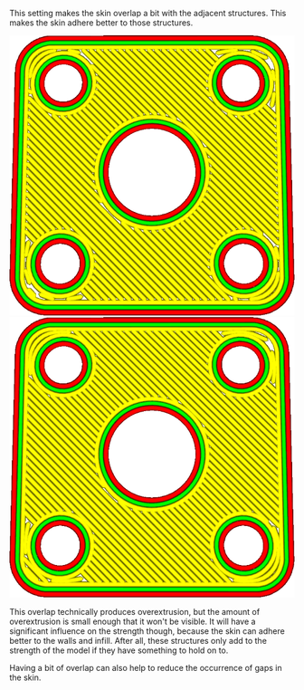 This setting makes the skin overlap a bit with the adjacent structures. This makes the skin adhere better to those structures.

![No overlap](../images/skin_overlap_none.png)
![Some overlap](../images/skin_overlap_20.png)

This overlap technically produces overextrusion, but the amount of overextrusion is small enough that it won't be visible. It will have a significant influence on the strength though, because the skin can adhere better to the walls and infill. After all, these structures only add to the strength of the model if they have something to hold on to.

Having a bit of overlap can also help to reduce the occurrence of gaps in the skin.